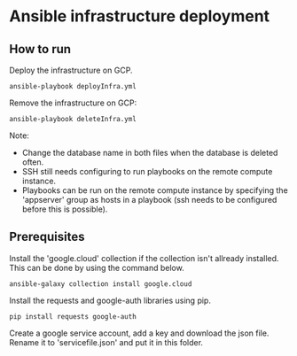 # Ansible infrastructure deployment
## How to run
Deploy the infrastructure on GCP.

    ansible-playbook deployInfra.yml

Remove the infrastructure on GCP:

    ansible-playbook deleteInfra.yml

Note: 
- Change the database name in both files when the database is deleted often.
- SSH still needs configuring to run playbooks on the remote compute instance.
- Playbooks can be run on the remote compute instance by specifying the 'appserver' group as hosts in a playbook (ssh needs to be configured before this is possible).

## Prerequisites
Install the 'google.cloud' collection if the collection isn't allready installed. This can be done by using the command below.

    ansible-galaxy collection install google.cloud

Install the requests and google-auth libraries using pip.

    pip install requests google-auth

Create a google service account, add a key and download the json file. Rename it to 'servicefile.json' and put it in this folder.